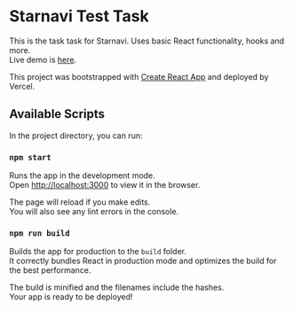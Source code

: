 # Starnavi Test Task

This is the task task for Starnavi. Uses basic React functionality, hooks and more.\
Live demo is [here](https://starnavi-test-task.vercel.app).

This project was bootstrapped with [Create React App](https://github.com/facebook/create-react-app) and deployed by Vercel.

## Available Scripts

In the project directory, you can run:

### `npm start`

Runs the app in the development mode.\
Open [http://localhost:3000](http://localhost:3000) to view it in the browser.

The page will reload if you make edits.\
You will also see any lint errors in the console.

### `npm run build`

Builds the app for production to the `build` folder.\
It correctly bundles React in production mode and optimizes the build for the best performance.

The build is minified and the filenames include the hashes.\
Your app is ready to be deployed!
